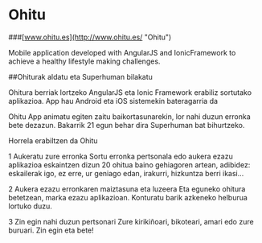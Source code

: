 # Ohitu 

###[www.ohitu.es](http://www.ohitu.es/ "Ohitu")

 Mobile application developed with AngularJS and IonicFramework to achieve a healthy lifestyle making challenges. 

##Ohiturak aldatu eta Superhuman bilakatu

Ohitura berriak lortzeko AngularJS eta Ionic Framework erabiliz sortutako aplikazioa. App hau Android eta iOS sistemekin bateragarria da

Ohitu App animatu egiten zaitu baikortasunarekin, lor nahi duzun erronka bete dezazun. 
Bakarrik 21 egun behar dira Superhuman bat bihurtzeko.


Horrela erabiltzen da Ohitu

1
Aukeratu zure erronka
Sortu erronka pertsonala edo aukera ezazu aplikazioa eskaintzen dizun 20 ohitua baino gehiagoren artean, adibidez: eskailerak igo, ez erre, ur geniago edan, irakurri, hizkuntza berri ikasi…

2
Aukera ezazu erronkaren maiztasuna eta luzeera
Eta eguneko ohitura betetzean, marka ezazu aplikazioan. Konturatu barik azkeneko helburua lortuko duzu.

3
Zin egin nahi duzun pertsonari
Zure kirikiñoari, bikoteari, amari edo zure buruari. Zin egin eta bete!
